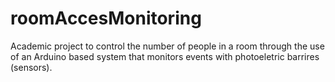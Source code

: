 # roomAccesMonitoring
Academic project to control the number of people in a room through the use of an Arduino based system that monitors events with photoeletric barrires (sensors).
